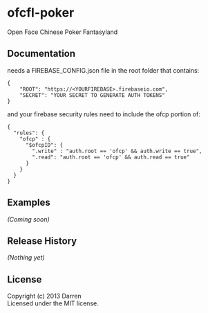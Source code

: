 # ofcfl-poker

Open Face Chinese Poker Fantasyland

## Documentation
needs a FIREBASE_CONFIG.json file in the root folder that contains:

```
{
    "ROOT": "https://<YOURFIREBASE>.firebaseio.com",
    "SECRET": "YOUR SECRET TO GENERATE AUTH TOKENS"
}
```

and your firebase security rules need to include the ofcp portion of:

```
{
  "rules": {
    "ofcp" : {
      "$ofcpID": {
        ".write" : "auth.root == 'ofcp' && auth.write == true",
        ".read": "auth.root == 'ofcp' && auth.read == true"
      }
    }
  }
}
```

## Examples
_(Coming soon)_

## Release History
_(Nothing yet)_

## License
Copyright (c) 2013 Darren  
Licensed under the MIT license.
